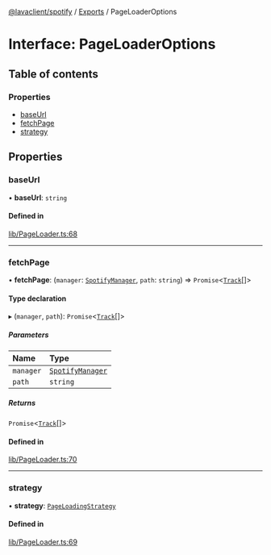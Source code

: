 [@lavaclient/spotify](../README.md) / [Exports](../modules.md) / PageLoaderOptions

# Interface: PageLoaderOptions

## Table of contents

### Properties

- [baseUrl](PageLoaderOptions.md#baseurl)
- [fetchPage](PageLoaderOptions.md#fetchpage)
- [strategy](PageLoaderOptions.md#strategy)

## Properties

### baseUrl

• **baseUrl**: `string`

#### Defined in

[lib/PageLoader.ts:68](https://github.com/lavaclient/plugins/blob/122f37d/packages/spotify/src/lib/PageLoader.ts#L68)

___

### fetchPage

• **fetchPage**: (`manager`: [`SpotifyManager`](../classes/SpotifyManager.md), `path`: `string`) => `Promise`<[`Track`](Spotify.Track.md)[]\>

#### Type declaration

▸ (`manager`, `path`): `Promise`<[`Track`](Spotify.Track.md)[]\>

##### Parameters

| Name | Type |
| :------ | :------ |
| `manager` | [`SpotifyManager`](../classes/SpotifyManager.md) |
| `path` | `string` |

##### Returns

`Promise`<[`Track`](Spotify.Track.md)[]\>

#### Defined in

[lib/PageLoader.ts:70](https://github.com/lavaclient/plugins/blob/122f37d/packages/spotify/src/lib/PageLoader.ts#L70)

___

### strategy

• **strategy**: [`PageLoadingStrategy`](PageLoadingStrategy.md)

#### Defined in

[lib/PageLoader.ts:69](https://github.com/lavaclient/plugins/blob/122f37d/packages/spotify/src/lib/PageLoader.ts#L69)
